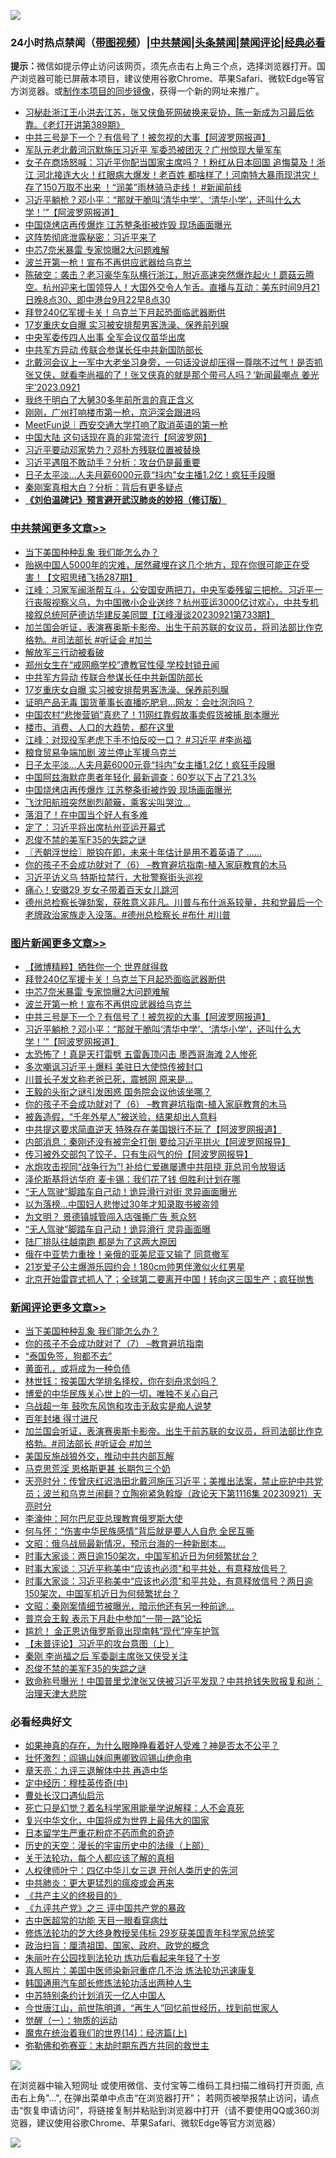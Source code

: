 ![](https://raw.githubusercontent.com/jsvpn/jsproxy/dev/64photo/fqnews-qr.jpg)

<div id="tt">
<h3>24小时热点禁闻（<a href="https://391091.xyz" target="_blank">带图视频</a>）|<a href="#%E4%B8%AD%E5%85%B1%E7%A6%81%E9%97%BB%E6%9B%B4%E5%A4%9A%E6%96%87%E7%AB%A0">中共禁闻</a>|<a href="#%E5%9B%BE%E7%89%87%E6%96%B0%E9%97%BB%E6%9B%B4%E5%A4%9A%E6%96%87%E7%AB%A0">头条禁闻</a>|<a href="#%E6%96%B0%E9%97%BB%E8%AF%84%E8%AE%BA%E6%9B%B4%E5%A4%9A%E6%96%87%E7%AB%A0">禁闻评论|<a href="#%E5%BF%85%E7%9C%8B%E7%BB%8F%E5%85%B8%E5%A5%BD%E6%96%87">经典必看</a></h3>
<div><b>提示：</b>微信如提示停止访问该网页，须先点击右上角三个点，选择浏览器打开。国产浏览器可能已屏蔽本项目，建议使用谷歌Chrome、苹果Safari、微软Edge等官方浏览器。或<a href="%E5%88%B6%E4%BD%9Cgit%E7%A6%81%E9%97%BB%E9%95%9C%E5%83%8F.md">制作本项目的同步镜像</a>，获得一个新的网址来推广。</div>
<ul>

<li><a href="/sohnews/20230921/1936736.md">习秘赴浙江王小洪去江苏，张又侠鱼死网破换来妥协，陈一新成为习最后依靠。《老灯开讲第389期》</a></li>
<li><a href="/topimagenews/20230921/1936825.md">中共三号是下一个？有信号了！被忽视的大事【阿波罗网报道】</a></li>
<li><a href="/baitai/20230921/1936827.md">军队元老北戴河沉默施压习近平 军委恐被团灭？广州惊现大量军车</a></li>
<li><a href="/sohnews/20230922/1936977.md">女子在商场怒喊：习近平你配当国家主席吗？！粉红从日本回国 追悔莫及！浙江 河北接连大火！红眼病大爆发！老百姓 都啥样了！河南特大暴雨现洪灾！存了150万取不出来 ！“润美”雨林骑马走线！ #新闻前线</a></li>
<li><a href="/topimagenews/20230921/1936796.md">习近平躺枪？邓小平：“那就干脆叫‘清华中学’、‘清华小学’，还叫什么大学！’”【阿波罗网报道】</a></li>
<li><a href="/cbnews/20230921/1936770.md">中国烧烤店再传爆炸 江苏整条街被炸毁 现场画面曝光</a></li>
<li><a href="/ccpdope/20230921/1936856.md">这阵势彻底泄露秘密：习近平来了</a></li>
<li><a href="/topimagenews/20230921/1936836.md">中芯7奈米暴雷 专家惊曝2大问题难解</a></li>
<li><a href="/topimagenews/20230921/1936829.md">波兰开第一枪！宣布不再供应武器给乌克兰</a></li>
<li><a href="/sohnews/20230922/1936993.md">陈破空：袭击？老习豪华车队横行浙江，附近高速突然爆炸起火！蘑菇云腾空。杭州迎来七国领导人！大国外交令人乍舌。直播与互动：美东时间9月21日晚8点30、即中港台9月22早8点30</a></li>
<li><a href="/topimagenews/20230921/1936843.md">拜登240亿军援卡关！乌克兰下月起恐面临武器断供</a></li>
<li><a href="/cbnews/20230921/1936883.md">17岁重庆女自曝 实习被安排帮男客洗澡、保养前列腺</a></li>
<li><a href="/ccpdope/20230921/1936879.md">中央军委传四人出事 全军会议仅苗华出席</a></li>
<li><a href="/cbnews/20230922/1937006.md">中共军方异动 传联合参谋长任中共新国防部长</a></li>
<li><a href="/sohnews/20230922/1937021.md">北戴河会议上一军中大老坐习身旁，一句话没说却压得一尊喘不过气！是否抓张又侠，就看李尚福的了！张又侠真的就是那个带弓人吗？‘新闻最嘲点 姜光宇’2023.0921</a></li>
<li><a href="/baitai/20230922/1936965.md">我终于明白了大舅30多年前所言的真正含义</a></li>
<li><a href="/finance/20230921/1936763.md">刚刚，广州打响楼市第一枪，京沪深会跟进吗</a></li>
<li><a href="/baitai/20230921/1936811.md">MeetFun说｜西安交通大学打响了取消英语的第一枪</a></li>
<li><a href="/cnnews/20230922/1936968.md">中国大陆 这句话现在真的非常流行【阿波罗网】</a></li>
<li><a href="/ccpdope/20230921/1936890.md">习近平要动邓家势力？邓朴方残联位置被替换</a></li>
<li><a href="/baitai/20230921/1936844.md">习近平遇阻不敢动手？分析：攻台仍是最重要</a></li>
<li><a href="/cbnews/20230921/1936786.md">日子太平淡…人夫月薪6000元竟“抖内”女主播1.2亿！疯狂手段曝</a></li>
<li><a href="/baitai/20230922/1937003.md">秦刚案真相大白？分析：背后有更多疑点</a></li>
<li><b><a href="/comments/20200207/1272816.md" target="_blank">《刘伯温碑记》预言避开武汉肺炎的妙招（修订版）</a></b></li>
</ul>
</div>

<div class="catlist">
<h3><a href="/cbnews/" target="_blank">中共禁闻</a><span><a href="/cbnews/" target="_blank" rel="nofollow">更多文章>></a></span></h3>
<ul>
<li><a href="/comments/20230922/1937156.md" target="_blank">当下美国种种乱象 我们能怎么办？</a></li>
<li><a href="/cbnews/20230922/1937038.md" target="_blank">贻祸中国人5000年的灾难，居然藏埋在这几个地方，现在你很可能正在受害！【文昭思绪飞扬287期】</a></li>
<li><a href="/cbnews/20230922/1937151.md" target="_blank">江峰：习家军闽浙帮互斗，公安国安两把刀，中央军委残留三把枪。习近平一行丧服视察义乌，为中国微小企业送终？杭州亚运3000亿讨欢心，中共专机接叙总统阿萨德访华建反美同盟【江峰漫谈20230921第733期】</a></li>
<li><a href="/comments/20230922/1937098.md" target="_blank">加兰国会听证，表演赛奥斯卡影帝。出生于前苏联的女议员，将司法部比作克格勃。#司法部长 #听证会 #加兰</a></li>
<li><a href="/cbnews/20230922/1937044.md" target="_blank">解放军三行动被看破</a></li>
<li><a href="/cbnews/20230922/1937043.md" target="_blank">郑州女生在“戒网瘾学校”遭教官性侵 学校封锁丑闻</a></li>
<li><a href="/cbnews/20230922/1937006.md" target="_blank">中共军方异动 传联合参谋长任中共新国防部长</a></li>
<li><a href="/cbnews/20230921/1936883.md" target="_blank">17岁重庆女自曝 实习被安排帮男客洗澡、保养前列腺</a></li>
<li><a href="/cbnews/20230921/1936882.md" target="_blank">证明产品无毒 国货董事长直播吃肥皂…网友：会吐泡泡吗？</a></li>
<li><a href="/cbnews/20230921/1936871.md" target="_blank">中国农村“悲惨营销”真悲了！11网红靠假故事卖假货被捕 剧本曝光</a></li>
<li><a href="/cbnews/20230921/1936860.md" target="_blank">楼市、消费、人口的大趋势，都在这里</a></li>
<li><a href="/cbnews/20230921/1936859.md" target="_blank">江峰：对现役军老虎下手不怕反咬一口？ #习近平 #李尚福</a></li>
<li><a href="/cbnews/20230921/1936855.md" target="_blank">粮食贸易争端加剧 波兰停止军援乌克兰</a></li>
<li><a href="/cbnews/20230921/1936786.md" target="_blank">日子太平淡…人夫月薪6000元竟“抖内”女主播1.2亿！疯狂手段曝</a></li>
<li><a href="/cbnews/20230921/1936785.md" target="_blank">中国阿兹海默症患者年轻化 最新调查：60岁以下占了21.3%</a></li>
<li><a href="/cbnews/20230921/1936770.md" target="_blank">中国烧烤店再传爆炸 江苏整条街被炸毁 现场画面曝光</a></li>
<li><a href="/cbnews/20230921/1936762.md" target="_blank">飞沈阳航班突然剧烈颠簸，乘客尖叫哭泣…</a></li>
<li><a href="/cbnews/20230921/1936720.md" target="_blank">落泪了！在中国当个好人有多难</a></li>
<li><a href="/cbnews/20230921/1936710.md" target="_blank">定了：习近平将出席杭州亚运开幕式</a></li>
<li><a href="/comments/20230921/1936695.md" target="_blank">忍俊不禁的美军F35的失踪之谜</a></li>
<li><a href="/cbnews/20230921/1936681.md" target="_blank">〖兲朝浮世绘〗脱钩在即，未来十年估计是用不着英语了 ……</a></li>
<li><a href="/comments/20230921/1905929.md" target="_blank">你的孩子不会成功就对了（6） &#8211;教育避坑指南-植入家庭教育的木马</a></li>
<li><a href="/cbnews/20230921/1936673.md" target="_blank">习近平访义乌 特斯拉禁行，大批警察街头巡视</a></li>
<li><a href="/cbnews/20230921/1936611.md" target="_blank">痛心！安徽29 岁女子带着百天女儿跳河</a></li>
<li><a href="/comments/20230921/1936584.md" target="_blank">德州总检察长弹劾案，获胜意义非凡。川普与布什派系较量，共和党最后一个老牌政治家族走入没落。#德州总检察长 #布什 #川普</a></li>

</ul>
</div>
<div class="catlist">
<h3><a href="/topimagenews/" target="_blank">图片新闻</a><span><a href="/topimagenews/" target="_blank" rel="nofollow">更多文章>></a></span></h3>
<ul>
<li><a href="/topimagenews/20230922/1937103.md" target="_blank">【微博精粹】牺牲你一个 世界就得救</a></li>
<li><a href="/topimagenews/20230921/1936843.md" target="_blank">拜登240亿军援卡关！乌克兰下月起恐面临武器断供</a></li>
<li><a href="/topimagenews/20230921/1936836.md" target="_blank">中芯7奈米暴雷 专家惊曝2大问题难解</a></li>
<li><a href="/topimagenews/20230921/1936829.md" target="_blank">波兰开第一枪！宣布不再供应武器给乌克兰</a></li>
<li><a href="/topimagenews/20230921/1936825.md" target="_blank">中共三号是下一个？有信号了！被忽视的大事【阿波罗网报道】</a></li>
<li><a href="/topimagenews/20230921/1936796.md" target="_blank">习近平躺枪？邓小平：“那就干脆叫‘清华中学’、‘清华小学’，还叫什么大学！’”【阿波罗网报道】</a></li>
<li><a href="/topimagenews/20230921/1936761.md" target="_blank">太恐怖了！真是天打雷劈 五雷轰顶闪击 墨西哥海滩 2人惨死</a></li>
<li><a href="/topimagenews/20230921/1936709.md" target="_blank">多次嘲讽习近平＋爆料 美驻日大使惊传被封口</a></li>
<li><a href="/topimagenews/20230921/1936708.md" target="_blank">川普长子发文称老爸已死，震撼网 原来是…</a></li>
<li><a href="/topimagenews/20230921/1936693.md" target="_blank">王毅的头衔之谜引发困惑 国务院会议他该坐哪？</a></li>
<li><a href="/comments/20230921/1905929.md" target="_blank">你的孩子不会成功就对了（6） &#8211;教育避坑指南-植入家庭教育的木马</a></li>
<li><a href="/topimagenews/20230921/1936593.md" target="_blank">被轰造假，“千年外星人”被送验，结果却出人意料</a></li>
<li><a href="/topimagenews/20230921/1936562.md" target="_blank">中共提这要求简直逆天 特殊存在美国银行不玩了【阿波罗网报道】</a></li>
<li><a href="/topimagenews/20230921/1936505.md" target="_blank">内部消息：秦刚还没有被完全打倒 要给习近平拱火【阿波罗网报导】</a></li>
<li><a href="/topimagenews/20230921/1936504.md" target="_blank">传习被外交部包了饺子，只有生闷气的份【阿波罗网报导】</a></li>
<li><a href="/topimagenews/20230921/1936468.md" target="_blank">水炮攻击视同“战争行为”! 补给仁爱礁屡遭中共阻挠 菲总司令放狠话</a></li>
<li><a href="/topimagenews/20230921/1936467.md" target="_blank">泽伦斯基将访华府 麦卡锡：我们花了钱 但胜利计划在哪</a></li>
<li><a href="/topimagenews/20230921/1936466.md" target="_blank">“无人驾驶”脚踏车自己动！诡异滑行对街 灵异画面曝光</a></li>
<li><a href="/topimagenews/20230920/1936423.md" target="_blank">以为落榜…中国妇人悲惨过30年才知录取书被盗领</a></li>
<li><a href="/topimagenews/20230920/1936422.md" target="_blank">为文明？ 景德镇城管闯入店强撕广告 惹众怒</a></li>
<li><a href="/topimagenews/20230920/1936411.md" target="_blank">“无人驾驶”脚踏车自己动！诡异滑行 灵异画面曝</a></li>
<li><a href="/topimagenews/20230920/1936393.md" target="_blank">陆厂排队往越南跑 都是为了这两大原因</a></li>
<li><a href="/topimagenews/20230920/1936392.md" target="_blank">俄在中亚势力重挫！亲俄的亚美尼亚又输了 同意撤军</a></li>
<li><a href="/topimagenews/20230920/1936391.md" target="_blank">21岁爱子公主爆游乐园约会！180cm帅男伴激似火红男星</a></li>
<li><a href="/topimagenews/20230920/1936326.md" target="_blank">北京开始雷霆式抓人了；全球第二要离开中国！转向这三国生产；疯狂抛售</a></li>

</ul>
</div>
<div class="catlist">
<h3><a href="/comments/" target="_blank">新闻评论</a><span><a href="/comments/" target="_blank" rel="nofollow">更多文章>></a></span></h3>
<ul>
<li><a href="/comments/20230922/1937156.md" target="_blank">当下美国种种乱象 我们能怎么办？</a></li>
<li><a href="/comments/20230922/1901294.md" target="_blank">你的孩子不会成功就对了（7） &#8211;教育避坑指南</a></li>
<li><a href="/comments/20230922/1937125.md" target="_blank">“泰国免签，狗都不去”</a></li>
<li><a href="/comments/20230922/1937117.md" target="_blank">黄面孔，或将成为一种负债</a></li>
<li><a href="/comments/20230922/1937116.md" target="_blank">林世钰：按美国大学排名择校，你在刻舟求剑吗？</a></li>
<li><a href="/comments/20230922/1937115.md" target="_blank">博爱的中华民族关心世上的一切，唯独不关心自己</a></li>
<li><a href="/comments/20230922/1937114.md" target="_blank">乌战超一年 鼓吹东风饱和攻击无敌实是痴人说梦</a></li>
<li><a href="/comments/20230922/1937113.md" target="_blank">百年封堵 得寸进尺</a></li>
<li><a href="/comments/20230922/1937098.md" target="_blank">加兰国会听证，表演赛奥斯卡影帝。出生于前苏联的女议员，将司法部比作克格勃。#司法部长 #听证会 #加兰</a></li>
<li><a href="/comments/20230922/1937092.md" target="_blank">美国反施战狼外交，推动中共内部瓦解</a></li>
<li><a href="/comments/20230922/1937091.md" target="_blank">马克思荒淫 恩格斯更甚 长期包三个奶</a></li>
<li><a href="/comments/20230922/1937083.md" target="_blank">天亮时分：传曾庆红迟浩田北戴河施压习近平；美推出法案，禁止庇护中共党员；波兰和乌克兰闹翻？立陶宛紧急斡旋（政论天下第1116集 20230921）天亮时分</a></li>
<li><a href="/comments/20230922/1937055.md" target="_blank">李濠仲：阿尔巴尼亚总理教育俄罗斯大使</a></li>
<li><a href="/comments/20230922/1937054.md" target="_blank">何与怀：“伤害中华民族感情”背后就是要人人自危 全民互撕</a></li>
<li><a href="/comments/20230922/1937004.md" target="_blank">文昭：俄乌战局最新情况，预示台海的一种新剧本&#8230;</a></li>
<li><a href="/comments/20230922/1936920.md" target="_blank">时事大家谈：两日逾150架次，中国军机近日为何频繁扰台？</a></li>
<li><a href="/comments/20230922/1936919.md" target="_blank">时事大家谈：习近平称美中“应该也必须”和平共处，有意释放信号？</a></li>
<li><a href="/comments/20230921/1936889.md" target="_blank">时事大家谈：习近平称美中“应该也必须”和平共处，有意释放信号？两日逾150架次，中国军机近日为何频繁扰台？</a></li>
<li><a href="/comments/20230921/1936870.md" target="_blank">文昭：秦刚案情细节被曝光，暗示他还有另一种前途&#8230;</a></li>
<li><a href="/comments/20230921/1936869.md" target="_blank">普京会王毅 表示下月赴中参加“一带一路”论坛</a></li>
<li><a href="/comments/20230921/1936868.md" target="_blank">尴尬！ 金正恩访俄罗斯竟出现南韩“现代”座车护驾</a></li>
<li><a href="/comments/20230921/1936864.md" target="_blank">【未普评论】习近平的攻台意图（上）</a></li>
<li><a href="/comments/20230921/1936838.md" target="_blank">秦刚 李尚福之后 军委副主席张又侠受关注</a></li>
<li><a href="/comments/20230921/1936695.md" target="_blank">忍俊不禁的美军F35的失踪之谜</a></li>
<li><a href="/comments/20230921/1936688.md" target="_blank">致命称号曝光！中国普里戈津张又侠被习近平发现？中共抢钱失败报复和尚：治理天津大悲院</a></li>

</ul>
</div>

<div class="catlist">
<h3>必看经典好文</h3>
<ul>
<li><a href="/comments/20200623/1346844.md" target="_blank">如果神真的存在，为什么眼睁睁看着好人受难？神是否太不公平？</a></li>
<li><a href="/cbnews/20200727/1366904.md" target="_blank">壮怀激烈：阎锡山妹阎惠卿致阎锡山绝命电</a></li>
<li><a href="/comments/20131119/1029445.md" target="_blank">章天亮：九评三退解体中共 再造中华</a></li>
<li><a href="/tculture/xiulian/20151105/467870.md" target="_blank">定中经历：穆桂英传奇(中)</a></li>
<li><a href="/comments/20230417/1873184.md" target="_blank">曹处长汉口遇仙启示</a></li>
<li><a href="/comments/20200704/1355375.md" target="_blank">死亡只是幻觉？着名科学家用能量学说解释：人不会真死</a></li>
<li><a href="/comments/20220924/485408.md" target="_blank">复兴中华文化，中国将成为世界上最伟大的国家</a></li>
<li><a href="/comments/20210324/1511732.md" target="_blank">日本留学生严重花粉症不药而愈的奇迹</a></li>
<li><a href="/tculture/20121025/73065.md" target="_blank">历史的天空：漫长的宇宙历史中的法缘（上部）</a></li>
<li><a href="/topimagenews/20161125/619230.md" target="_blank">关于法轮功，每个人都应该了解的真相</a></li>
<li><a href="/bannedvideo/20220806/1768296.md" target="_blank">人权律师叶宁：四亿中华儿女三退 开创人类历史的先河</a></li>
<li><a href="/comments/20200211/1275071.md" target="_blank">中共肺炎：更大更猛烈的瘟疫或会再来</a></li>
<li><a href="/bookwiki/20171120/858084.md" target="_blank">《共产主义的终极目的》</a></li>
<li><a href="/bookonline/20131116/201054.md" target="_blank">《九评共产党》之三 评中国共产党的暴政</a></li>
<li><a href="/lifebaike/20170523/762432.md" target="_blank">古中医超常的功能 天目一眼看穿病灶</a></li>
<li><a href="/comments/20190517/1129285.md" target="_blank">修炼法轮功的芝大终身教授吴伟标 29岁获美国青年科学家总统奖</a></li>
<li><a href="/baitai/20221002/1792160.md" target="_blank">政治扫盲：厘清祖国、国家、政府、政党的概念</a></li>
<li><a href="/comments/20210720/1488271.md" target="_blank">朱丽叶在公园找到法轮功 炼功后看起来年轻了十岁</a></li>
<li><a href="/comments/20210215/1487728.md" target="_blank">真人照片：美国中医师染新冠重症几不治 炼法轮功迅速康复</a></li>
<li><a href="/cbnews/20220922/1787482.md" target="_blank">韩国通用汽车部长修炼法轮功活出两种人生</a></li>
<li><a href="/comments/20220920/1786910.md" target="_blank">中苏特别条约计划消灭一亿人中国人</a></li>
<li><a href="/funmedia/20210321/1509617.md" target="_blank">今世唐江山，前世陈明道，“再生人”回忆前世经历，找到前世家人</a></li>
<li><a href="/comments/20200810/1377609.md" target="_blank">觉醒（一）：物质的运动</a></li>
<li><a href="/topimagenews/20180605/953415.md" target="_blank">魔鬼在统治着我们的世界(14)：经济篇(上)</a></li>
<li><a href="/tculture/20200911/132247.md" target="_blank">弥勒佛和弥赛亚：末劫时期东西方共同的救世主</a></li>

</ul>
</div>

![](https://raw.githubusercontent.com/jsvpn/jsproxy/dev/64photo/fqnews-qr.jpg)

在浏览器中输入短网址 或使用微信、支付宝等二维码工具扫描二维码打开页面, 点击右上角"...", 在弹出菜单中点击“在浏览器打开”； 若网页被举报禁止访问，请点击“恢复申请访问”，将链接复制并粘贴到浏览器中打开（请不要使用QQ或360浏览器，建议使用谷歌Chrome、苹果Safari、微软Edge等官方浏览器）

![](https://raw.githubusercontent.com/jsvpn/jsproxy/dev/64photo/wx.jpg)